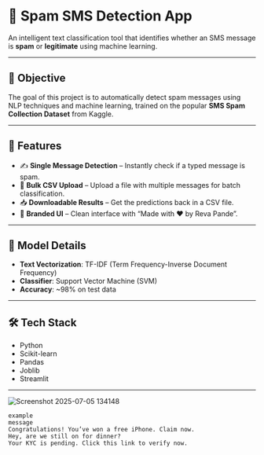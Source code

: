 # 📱 Spam SMS Detection App

An intelligent text classification tool that identifies whether an SMS message is **spam** or **legitimate** using machine learning.

---

## 🎯 Objective

The goal of this project is to automatically detect spam messages using NLP techniques and machine learning, trained on the popular **SMS Spam Collection Dataset** from Kaggle.

---

## 🚀 Features

- ✍️ **Single Message Detection** – Instantly check if a typed message is spam.
- 📁 **Bulk CSV Upload** – Upload a file with multiple messages for batch classification.
- 📥 **Downloadable Results** – Get the predictions back in a CSV file.
- 🎨 **Branded UI** – Clean interface with “Made with ❤️ by Reva Pande”.

---

## 🧠 Model Details

- **Text Vectorization**: TF-IDF (Term Frequency-Inverse Document Frequency)
- **Classifier**: Support Vector Machine (SVM)
- **Accuracy**: ~98% on test data

---

## 🛠️ Tech Stack

- Python
- Scikit-learn
- Pandas
- Joblib
- Streamlit

---

![Screenshot 2025-07-05 134148](https://github.com/user-attachments/assets/3d9b00b9-d98b-42a4-9aa1-02a5f53039ec)



```csv
example
message
Congratulations! You’ve won a free iPhone. Claim now.
Hey, are we still on for dinner?
Your KYC is pending. Click this link to verify now.
